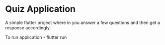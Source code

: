 # Quiz Application

A simple flutter project where in you answer a few questions and then get a response accordingly.

To run application - flutter run
